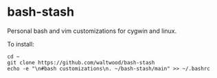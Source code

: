 # bash-stash

Personal bash and vim customizations for cygwin and linux.

To install:
```
cd ~
git clone https://github.com/waltwood/bash-stash
echo -e "\n#bash customizations\n. ~/bash-stash/main" >> ~/.bashrc
```
